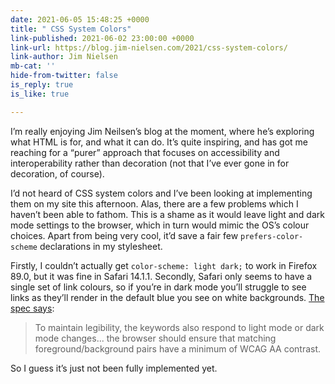 ```yaml
---
date: 2021-06-05 15:48:25 +0000
title: " CSS System Colors"
link-published: 2021-06-02 23:00:00 +0000
link-url: https://blog.jim-nielsen.com/2021/css-system-colors/
link-author: Jim Nielsen
mb-cat: ''
hide-from-twitter: false
is_reply: true
is_like: true

---
```

I’m really enjoying Jim Neilsen’s blog at the moment, where he’s exploring what HTML is for, and what it can do. It’s quite inspiring, and has got me reaching for a “purer” approach that focuses on accessibility and interoperability rather than decoration (not that I’ve ever gone in for decoration, of course).

I’d not heard of CSS system colors and I’ve been looking at implementing them on my site this afternoon. Alas, there are a few problems which I haven’t been able to fathom. This is a shame as it would leave light and dark mode settings to the browser, which in turn would mimic the OS’s colour choices. Apart from being very cool, it’d save a fair few `prefers-color-scheme` declarations in my stylesheet.

Firstly, I couldn’t actually get `color-scheme: light dark;` to work in Firefox 89.0, but it was fine in Safari 14.1.1. Secondly, Safari only seems to have a single set of link colours, so if you’re in dark mode you’ll struggle to see links as they’ll render in the default blue you see on white backgrounds. [The spec says](https://drafts.csswg.org/css-color/#css-system-colors):

> To maintain legibility, the <system-color> keywords also respond to light mode or dark mode changes... the browser should ensure that matching foreground/background pairs have a minimum of WCAG AA contrast.

So I guess it’s just not been fully implemented yet.